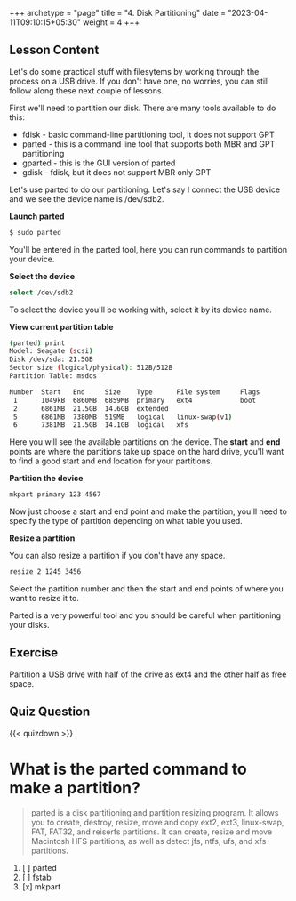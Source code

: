 +++
archetype = "page"
title = "4. Disk Partitioning"
date = "2023-04-11T09:10:15+05:30"
weight = 4
+++

## Lesson Content

Let's do some practical stuff with filesytems by working through the process on a USB drive. If you don't have one, no worries, you can still follow along these next couple of lessons. 

First we'll need to partition our disk. There are many tools available to do this: 


- fdisk - basic command-line partitioning tool, it does not support GPT
- parted - this is a command line tool that supports both MBR and GPT partitioning
- gparted - this is the GUI version of parted
- gdisk - fdisk, but it does not support MBR only GPT


Let's use parted to do our partitioning. Let's say I connect the USB device and we see the device name is /dev/sdb2. 

**Launch parted**

```bash
$ sudo parted
```

You'll be entered in the parted tool, here you can run commands to partition your device. 

**Select the device**

```bash
select /dev/sdb2
```

To select the device you'll be working with, select it by its device name.

**View current partition table**

```bash
(parted) print                                                            
Model: Seagate (scsi)
Disk /dev/sda: 21.5GB
Sector size (logical/physical): 512B/512B
Partition Table: msdos

Number  Start   End     Size    Type      File system     Flags
 1      1049kB  6860MB  6859MB  primary   ext4            boot
 2      6861MB  21.5GB  14.6GB  extended
 5      6861MB  7380MB  519MB   logical   linux-swap(v1)
 6      7381MB  21.5GB  14.1GB  logical   xfs
```

Here you will see the available partitions on the device. The **start** and **end** points are where the partitions take up space on the hard drive, you'll want to find a good start and end location for your partitions. 

**Partition the device**

```bash
mkpart primary 123 4567
```

Now just choose a start and end point and make the partition, you'll need to specify the type of partition depending on what table you used. 

**Resize a partition**

You can also resize a partition if you don't have any space. 

```bash
resize 2 1245 3456
```

Select the partition number and then the start and end points of where you want to resize it to. 

Parted is a very powerful tool and you should be careful when partitioning your disks. 

## Exercise

Partition a USB drive with half of the drive as ext4 and the other half as free space. 

## Quiz Question

{{< quizdown >}}

# What is the parted command to make a partition?

> parted is a disk partitioning and partition resizing program. It allows you to create, destroy, resize, move and copy ext2, ext3, linux-swap, FAT, FAT32, and reiserfs partitions. It can create, resize and move Macintosh HFS partitions, as well as detect jfs, ntfs, ufs, and xfs partitions.

1. [ ] parted
2. [ ] fstab
3. [x] mkpart
